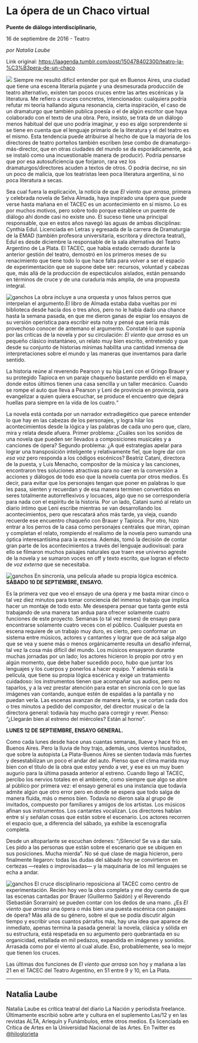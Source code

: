 # La ópera de un Chaco virtual

**Puente de diálogo interdisciplinario,**

16 de septiembre de 2016 - Teatro

_por Natalia Laube_

Link original: https://laagenda.tumblr.com/post/150478402300/teatro-la-%C3%B3pera-de-un-chaco

![](https://64.media.tumblr.com/9d53bfc8c9267886a779d02b9b6f93d2/tumblr_inline_pk0l8n1Dok1t6q87u_500.jpg)
Siempre me resultó difícil entender por qué en Buenos Aires, una ciudad que tiene una escena literaria pujante y una desmesurada producción de teatro alternativo, existen tan pocos cruces entre las artes escénicas y la literatura. Me refiero a cruces concretos, intencionados: cualquiera podría refutar mi teoría hallando alguna resonancia, cierta inspiración, el caso de un dramaturgo que también publica poesía o el de algún escritor que haya colaborado con el texto de una obra. Pero, insisto, se trata de un diálogo menos habitual del que uno podría imaginar, y eso es algo sorprendente si se tiene en cuenta que el lenguaje primario de la literatura y el del teatro es el mismo. Esta tendencia puede atribuirse al hecho de que la mayoría de los directores de teatro porteños también escriben (ese combo de dramaturgo-más-director, que en otras ciudades del mundo se da esporádicamente, acá se instaló como una incuestionable manera de producir). Podría pensarse que por esa autosuficiencia que forjaron, rara vez los dramaturgos/directores acuden a textos de otros. O podría decirse, no sin un poco de malicia, que los teatristas leen poca literatura argentina, si no poca literatura a secas. 

Sea cual fuera la explicación, la noticia de que *El viento que arrasa*, primera y celebrada novela de Selva Almada, haya inspirado una ópera que puede verse hasta mañana en el TACEC es un acontecimiento en sí mismo. Lo es por muchos motivos, pero sobre todo porque establece un puente de diálogo ahí donde casi no existe uno. El suceso tiene una principal responsable, que en estos años navegó las aguas de ambas disciplinas: Cynthia Edul. Licenciada en Letras y egresada de la carrera de Dramaturgia de la EMAD (también profesora universitaria, escritora y directora teatral), Edul es desde diciembre la responsable de la sala alternativa del Teatro Argentino de La Plata. El TACEC, que había estado cerrado durante la anterior gestión del teatro, demostró en los primeros meses de su renacimiento que tiene todo lo que hace falta para volver a ser el espacio de experimentación que se supone debe ser: recursos, voluntad y cabezas que, más allá de la producción de espectáculos aislados, están pensando en términos de cruce y de una curaduría más amplia, de una propuesta integral. 

![ganchos](https://64.media.tumblr.com/d412a716329ec5f352ad507f9d93720d/tumblr_inline_pk0l8oGXeQ1t6q87u_500.jpg) La obra incluye a una orquesta y unos falsos perros que interpelan el argumento.El libro de Almada estaba daba vueltas por mi biblioteca desde hacía dos o tres años, pero no le había dado una chance hasta la semana pasada, en que me dieron ganas de espiar los ensayos de su versión operística para escribir esta nota y pensé que sería más provechoso conocer de antemano el argumento. Constaté lo que suponía por las críticas de la novela y por su circulación: *El viento que arrasa* es un pequeño clásico instantáneo, un relato muy bien escrito, entretenido y que desde su conjunto de historias mínimas habilita una cantidad inmensa de interpretaciones sobre el mundo y las maneras que inventamos para darle sentido.

La historia reúne al reverendo Pearson y su hija Leni con el Gringo Brauer y su protegido Tapioca en un paraje chaqueño bastante perdido en el mapa, donde estos últimos tienen una casa sencilla y un taller mecánico. Cuando se rompe el auto que lleva a Pearson y Leni de provincia en provincia, para evangelizar a quien quiera escuchar, se produce el encuentro que dejará huellas para siempre en la vida de los cuatro.“ 

La novela está contada por un narrador extradiegético que parece entender lo que hay en las cabezas de los personajes, y logra hilar los acontecimientos desde la lógica y las palabras de cada uno pero que, claro, mira y relata desde afuera. Primer problema: ¿Cuáles son los sonidos de una novela que pueden ser llevados a composiciones musicales y a canciones de ópera? Segundo problema: ¿A qué estrategias apelar para lograr una transposición inteligente y relativamente fiel, que logre dar con *esa voz* pero responda a los códigos escénicos? Beatriz Catani, directora de la puesta, y Luis Menacho, compositor de la música y las canciones, encontraron tres soluciones atractivas para no caer en la conversión a acciones y diálogos de todo eso que la novela cuenta por otros medios. Es decir, para evitar que los personajes tengan que poner en palabras lo que les pasa, sienten y recuerdan y de esa manera terminen convertidos en seres totalmente autorreflexivos y locuaces, algo que no se correspondería para nada con el espíritu de la historia. Por un lado, Catani sumó al relato un diario íntimo que Leni escribe mientras se van desarrollando los acontecimientos, pero que rescatará años más tarde, ya vieja, cuando recuerde ese encuentro chaqueño con Brauer y Tapioca. Por otro, hizo entrar a los perros de la casa como personajes centrales que miran, opinan y completan el relato, rompiendo el realismo de la novela pero sumando una óptica interesantísima para la escena. Además, tomó la decisión de contar gran parte de los acontecimientos a través del lenguaje audiovisual: para ello se filmaron muchos paisajes naturales que traen ese universo agreste de la novela y se sumaron voces en off y texto escrito, que logran el efecto de *voz externa* que se necesitaba. 

![ganchos](https://64.media.tumblr.com/6f0488b4a194468fa2fb9a25716a120d/tumblr_inline_pk0l8px2h51t6q87u_500.jpg) En sincronía, una película añade su propia lógica escénica.  
**SÁBADO 10 DE SEPTIEMBRE, ENSAYO.**  

Es la primera vez que veo el ensayo de una ópera y me basta mirar cinco o tal vez diez minutos para tomar conciencia del inmenso trabajo que implica hacer un montaje de todo esto. Me desespera pensar que tanta gente está trabajando de una manera tan ardua para ofrecer solamente cuatro funciones de este proyecto. Semanas (o tal vez meses) de ensayo para encontrarse solamente cuatro veces con el público. Cualquier puesta en escena requiere de un trabajo muy duro, es cierto, pero conformar un sistema entre músicos, actores y cantantes y lograr que de acá salga algo que se vea y suene más o menos orgánicamente resulta un desafío infernal, tal vez la cosa más difícil del mundo. Los músicos ensayaron durante muchas jornadas por un lado; los actores hicieron lo propio por otro y en algún momento, que debe haber sucedido poco, hubo que juntar los lenguajes y los cuerpos y ponerlos a hacer equipo. Y además está la película, que tiene su propia lógica escénica y exige un tratamiento cuidadoso: los instrumentos tienen que acompañar sus audios, pero no taparlos, y a la vez prestar atención para estar en sincronía con lo que las imágenes van contando, aunque estén de espaldas a la pantalla y no puedan verla. Las escenas avanzan de manera lenta, y se cortan cada dos o tres minutos a pedido del compositor, del director musical o de la directora general: todavía hay mucho para corregir y rever. Pienso: “¿Llegarán bien al estreno del miércoles? Están al horno”. 

  
**LUNES 12 DE SEPTIEMBRE, ENSAYO GENERAL.**  

Como cada lunes desde hace unas cuantas semanas, llueve y hace frío en Buenos Aires. Pero la lluvia de hoy trajo, además, unos vientos inusitados, que sobre la autopista La Plata-Buenos Aires se sienten todavía más fuertes y desestabilizan un poco el andar del auto. Pienso que el clima marida muy bien con el título de la obra que estoy yendo a ver, y ese es un muy buen augurio para la última pasada anterior al estreno. Cuando llego al TACEC, percibo los nervios totales en el ambiente, como siempre que algo se abre al público por primera vez: el ensayo general es una instancia que todavía admite algún que otro error pero en donde se espera que todo salga de manera fluida, más o menos bien. Todavía no dieron sala al grupo de invitados, compuesto por familiares y amigos de los artistas. Los músicos afinan sus instrumentos. Los cantantes vocalizan. Los directores hablan entre sí y señalan cosas que están sobre el escenario. Los actores recorren el espacio que, a diferencia del sábado, ya exhibe la escenografía completa. 

Desde un altoparlante se escuchan órdenes: “¡Silencio! Se va a dar sala. Les pido a las personas que están sobre el escenario que se ubiquen en sus posiciones. Mucha mierda”. No sé qué clase de magia hicieron, pero finalmente llegaron: todas las dudas del sábado hoy se convirtieron en certezas —reales o improvisadas— y la maquinaria de los mil lenguajes se echa a andar.

![ganchos](https://64.media.tumblr.com/634d7816665f9487507bc08c7ec9531e/tumblr_inline_pk0l8qp3z01t6q87u_500.jpg) El cruce disciplinario reposiciona al TACEC como centro de experimentación.
Recién hoy veo la obra completa y me doy cuenta de que las escenas cantadas por Brauer (Guillermo Saidón) y el Reverendo (Sebastián Sorarrain) se pueden contar con los dedos de una mano. ¿Es *El viento que arrasa* una ópera o más bien una puesta escénica con pasajes de ópera? Más allá de su género, sobre el que se podía discutir algún tiempo y escribir unos cuantos párrafos más, hay una idea que aparece de inmediato, apenas termina la pasada general: la novela, clásica y sólida en su estructura, está respetada en su argumento pero quebrantada en su organicidad, estallada en mil pedazos, expandida en imágenes y sonidos. Arrasada como por el viento al cual alude. Eso, probablemente, sea lo mejor que tienen los cruces. 

  
Las últimas dos funciones de *El viento que arrasa* son hoy y mañana a las 21 en el TACEC del Teatro Argentino, en 51 entre 9 y 10, en La Plata.

  




---

 Natalia Laube
--------------

 Natalia Laube es crítica teatral del diario La Nación y periodista freelance. Últimamente escribió sobre arte y cultura en el suplemento Las/12 y en las revistas ALTA, Arlequín y Funámbulos, entre otros medios. Es licenciada en Crítica de Artes en la Universidad Nacional de las Artes. En Twitter es [@hiloglorieta](https://twitter.com/hiloglorieta?lang=es)

